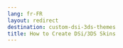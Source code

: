 ```yaml
---
lang: fr-FR
layout: redirect
destination: custom-dsi-3ds-themes
title: How to Create DSi/3DS Skins
---
```


